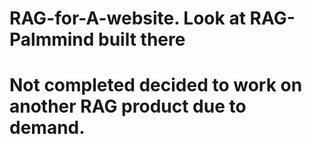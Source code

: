 # RAG-for-A-website. Look at RAG-Palmmind built there
# Not completed decided to work on another RAG product due to demand.
